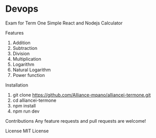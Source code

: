 # Devops
Exam for Term One
Simple React and Nodejs Calculator

Features
1. Addition
2. Subtraction
3. Division
4. Multiplication
5. Logarithm
6. Natural Logarithm
7. Power function

Installation
1. git clone https://github.com/Alliance-mpano/alliancei-termone.git
2. cd alliancei-termone
3. npm install
4. npm run dev

Contributions
Any feature requests and pull requests are welcome!

License
MIT License
